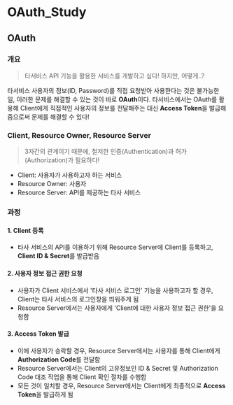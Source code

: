 # OAuth_Study

## OAuth

### 개요
>타서비스 API 기능을 활용한 서비스를 개발하고 싶다! 하지만, 어떻게..?

타서비스 사용자의 정보(ID, Password)를 직접 요청받아 사용한다는 것은 불가능한 일, 이러한 문제를 해결할 수 있는 것이 바로 **OAuth**이다. 타서비스에서는 OAuth를 활용해 Client에게 직접적인 사용자의 정보를 전달해주는 대신 **Access Token**을 발급해 줌으로써 문제를 해결할 수 있다!

### Client, Resource Owner, Resource Server
>3자간의 관계이기 때문에, 철저한 인증(Authentication)과 허가(Authorization)가 필요하다!

- Client: 사용자가 사용하고자 하는 서비스
- Resource Owner: 사용자
- Resource Server: API를 제공하는 타사 서비스

### 과정

#### 1. Client 등록
- 타사 서비스의 API를 이용하기 위해 Resource Server에 Client를 등록하고, **Client ID & Secret**를 발급받음

#### 2. 사용자 정보 접근 권한 요청
- 사용자가 Client 서비스에서 '타사 서비스 로그인' 기능을 사용하고자 할 경우, Client는 타사 서비스의 로그인창을 띄워주게 됨
- Resource Server에서는 사용자에게 'Client에 대한 사용자 정보 접근 권한'을 요청함

#### 3. Access Token 발급
- 이에 사용자가 승락할 경우, Resource Server에서는 사용자를 통해 Client에게 **Authorization Code**를 전달함
- Resource Server에서는 Client의 고유정보인 ID & Secret 및 Authorization Code 대조 작업을 통해 Client 확인 절차를 수행함
- 모든 것이 일치할 경우, Resource Server에서는 Client에게 최종적으로 **Access Token**을 발급하게 됨
